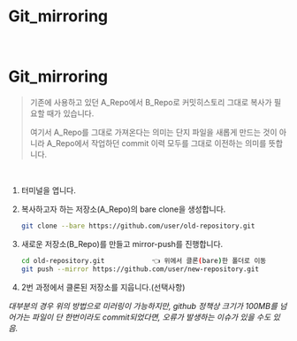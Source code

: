 # Git_mirroring


​	

# Git_mirroring

>기존에 사용하고 있던 A_Repo에서 B_Repo로 커밋히스토리 그대로 복사가 필요할 때가 있습니다. 
>
>여기서 A_Repo를 그대로 가져온다는 의미는 단지 파일을 새롭게 만드는 것이 아니라 A_Repo에서 작업하던 commit 이력 모두를 그대로 이전하는 의미를 뜻합니다. 

​	

1. 터미널을 엽니다. 

2. 복사하고자 하는 저장소(A_Repo)의 bare clone을 생성합니다. 

   ```bash
   git clone --bare https://github.com/user/old-repository.git
   ```

3. 새로운 저장소(B_Repo)를 만들고 mirror-push를 진행합니다. 

   ```bash
   cd old-repository.git			👈 위에서 클론(bare)한 폴더로 이동
   git push --mirror https://github.com/user/new-repository.git
   ```

4. 2번 과정에서 클론된 저장소를 지웁니다.(선택사항)



*대부분의 경우 위의 방법으로 미러링이 가능하지만, github 정책상 크기가 100MB를 넘어가는 파일이 단 한번이라도 commit되었다면, 오류가 발생하는 이슈가 있을 수도 있음.*
